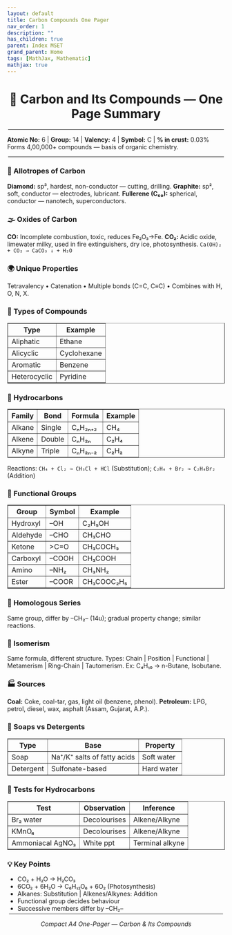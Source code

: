 ```yaml
---
layout: default
title: Carbon Compounds One Pager
nav_order: 1
description: ""
has_children: true
parent: Index MSET
grand_parent: Home
tags: [MathJax, Mathematic]
mathjax: true
---
```



<h1 align="center">🧪 Carbon and Its Compounds — One Page Summary</h1>

<hr style="margin:2px"/>

<b>Atomic No:</b> 6 | <b>Group:</b> 14 | <b>Valency:</b> 4 | <b>Symbol:</b> C | <b>% in crust:</b> 0.03%  
Forms 4,00,000+ compounds — basis of organic chemistry.

<hr style="margin:2px"/>

<h3>💎 Allotropes of Carbon</h3>
<b>Diamond:</b> sp³, hardest, non-conductor — cutting, drilling.  
<b>Graphite:</b> sp², soft, conductor — electrodes, lubricant.  
<b>Fullerene (C₆₀):</b> spherical, conductor — nanotech, superconductors.

<h3>🌫️ Oxides of Carbon</h3>
<b>CO:</b> Incomplete combustion, toxic, reduces Fe₂O₃→Fe.  
<b>CO₂:</b> Acidic oxide, limewater milky, used in fire extinguishers, dry ice, photosynthesis.  
<code>Ca(OH)₂ + CO₂ → CaCO₃ ↓ + H₂O</code>

<h3>🌍 Unique Properties</h3>
Tetravalency • Catenation • Multiple bonds (C=C, C≡C) • Combines with H, O, N, X.

<h3>🧩 Types of Compounds</h3>
<table border="1" cellpadding="2" cellspacing="0">
<tr><th>Type</th><th>Example</th></tr>
<tr><td>Aliphatic</td><td>Ethane</td></tr>
<tr><td>Alicyclic</td><td>Cyclohexane</td></tr>
<tr><td>Aromatic</td><td>Benzene</td></tr>
<tr><td>Heterocyclic</td><td>Pyridine</td></tr>
</table>

<h3>🔹 Hydrocarbons</h3>
<table border="1" cellpadding="2" cellspacing="0">
<tr><th>Family</th><th>Bond</th><th>Formula</th><th>Example</th></tr>
<tr><td>Alkane</td><td>Single</td><td>CₙH₂ₙ₊₂</td><td>CH₄</td></tr>
<tr><td>Alkene</td><td>Double</td><td>CₙH₂ₙ</td><td>C₂H₄</td></tr>
<tr><td>Alkyne</td><td>Triple</td><td>CₙH₂ₙ₋₂</td><td>C₂H₂</td></tr>
</table>
Reactions: <code>CH₄ + Cl₂ → CH₃Cl + HCl</code> (Substitution); <code>C₂H₄ + Br₂ → C₂H₄Br₂</code> (Addition)

<h3>🧠 Functional Groups</h3>
<table border="1" cellpadding="2" cellspacing="0">
<tr><th>Group</th><th>Symbol</th><th>Example</th></tr>
<tr><td>Hydroxyl</td><td>–OH</td><td>C₂H₅OH</td></tr>
<tr><td>Aldehyde</td><td>–CHO</td><td>CH₃CHO</td></tr>
<tr><td>Ketone</td><td>>C=O</td><td>CH₃COCH₃</td></tr>
<tr><td>Carboxyl</td><td>–COOH</td><td>CH₃COOH</td></tr>
<tr><td>Amino</td><td>–NH₂</td><td>CH₃NH₂</td></tr>
<tr><td>Ester</td><td>–COOR</td><td>CH₃COOC₂H₅</td></tr>
</table>

<h3>🔸 Homologous Series</h3>
Same group, differ by –CH₂– (14u); gradual property change; similar reactions.

<h3>🔹 Isomerism</h3>
Same formula, different structure.  
Types: Chain | Position | Functional | Metamerism | Ring-Chain | Tautomerism.  
Ex: C₄H₁₀ → n-Butane, Isobutane.

<h3>🏭 Sources</h3>
<b>Coal:</b> Coke, coal-tar, gas, light oil (benzene, phenol).  
<b>Petroleum:</b> LPG, petrol, diesel, wax, asphalt (Assam, Gujarat, A.P.).

<h3>🧼 Soaps vs Detergents</h3>
<table border="1" cellpadding="2" cellspacing="0">
<tr><th>Type</th><th>Base</th><th>Property</th></tr>
<tr><td>Soap</td><td>Na⁺/K⁺ salts of fatty acids</td><td>Soft water</td></tr>
<tr><td>Detergent</td><td>Sulfonate-based</td><td>Hard water</td></tr>
</table>

<h3>🔬 Tests for Hydrocarbons</h3>
<table border="1" cellpadding="2" cellspacing="0">
<tr><th>Test</th><th>Observation</th><th>Inference</th></tr>
<tr><td>Br₂ water</td><td>Decolourises</td><td>Alkene/Alkyne</td></tr>
<tr><td>KMnO₄</td><td>Decolourises</td><td>Alkene/Alkyne</td></tr>
<tr><td>Ammoniacal AgNO₃</td><td>White ppt</td><td>Terminal alkyne</td></tr>
</table>

<h3>💡 Key Points</h3>
<ul style="margin:0">
<li>CO₂ + H₂O → H₂CO₃</li>
<li>6CO₂ + 6H₂O → C₆H₁₂O₆ + 6O₂ (Photosynthesis)</li>
<li>Alkanes: Substitution | Alkenes/Alkynes: Addition</li>
<li>Functional group decides behaviour</li>
<li>Successive members differ by –CH₂–</li>
</ul>

<hr style="margin:4px"/>
<p align="center"><i>Compact A4 One-Pager — Carbon & Its Compounds</i></p>
